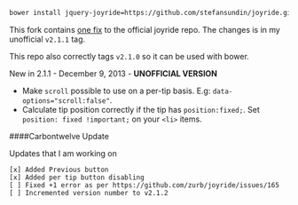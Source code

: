 ```bash
bower install jquery-joyride=https://github.com/stefansundin/joyride.git --save
```

This fork contains [one fix](https://github.com/zurb/joyride/pull/164) to the official joyride repo. The changes is in my unofficial `v2.1.1` tag.

This repo also correctly tags `v2.1.0` so it can be used with bower.

New in 2.1.1 - December 9, 2013 - **UNOFFICIAL VERSION**
* Make `scroll` possible to use on a per-tip basis. E.g: `data-options="scroll:false"`.
* Calculate tip position correctly if the tip has `position:fixed;`. Set `position: fixed !important;` on your `<li>` items.


####Carbontwelve Update

Updates that I am working on

```
[x] Added Previous button
[x] Added per tip button disabling
[ ] Fixed +1 error as per https://github.com/zurb/joyride/issues/165
[ ] Incremented version number to v2.1.2
````
